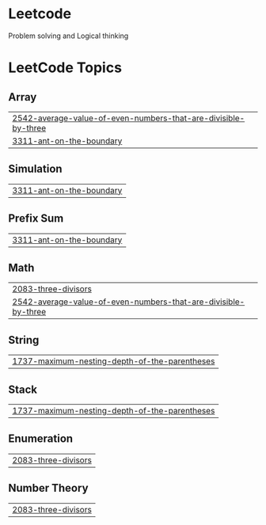 # Leetcode
Problem solving and Logical thinking

<!---LeetCode Topics Start-->
# LeetCode Topics
## Array
|  |
| ------- |
| [2542-average-value-of-even-numbers-that-are-divisible-by-three](https://github.com/Revathy333/Leetcode/tree/master/2542-average-value-of-even-numbers-that-are-divisible-by-three) |
| [3311-ant-on-the-boundary](https://github.com/Revathy333/Leetcode/tree/master/3311-ant-on-the-boundary) |
## Simulation
|  |
| ------- |
| [3311-ant-on-the-boundary](https://github.com/Revathy333/Leetcode/tree/master/3311-ant-on-the-boundary) |
## Prefix Sum
|  |
| ------- |
| [3311-ant-on-the-boundary](https://github.com/Revathy333/Leetcode/tree/master/3311-ant-on-the-boundary) |
## Math
|  |
| ------- |
| [2083-three-divisors](https://github.com/Revathy333/Leetcode/tree/master/2083-three-divisors) |
| [2542-average-value-of-even-numbers-that-are-divisible-by-three](https://github.com/Revathy333/Leetcode/tree/master/2542-average-value-of-even-numbers-that-are-divisible-by-three) |
## String
|  |
| ------- |
| [1737-maximum-nesting-depth-of-the-parentheses](https://github.com/Revathy333/Leetcode/tree/master/1737-maximum-nesting-depth-of-the-parentheses) |
## Stack
|  |
| ------- |
| [1737-maximum-nesting-depth-of-the-parentheses](https://github.com/Revathy333/Leetcode/tree/master/1737-maximum-nesting-depth-of-the-parentheses) |
## Enumeration
|  |
| ------- |
| [2083-three-divisors](https://github.com/Revathy333/Leetcode/tree/master/2083-three-divisors) |
## Number Theory
|  |
| ------- |
| [2083-three-divisors](https://github.com/Revathy333/Leetcode/tree/master/2083-three-divisors) |
<!---LeetCode Topics End-->